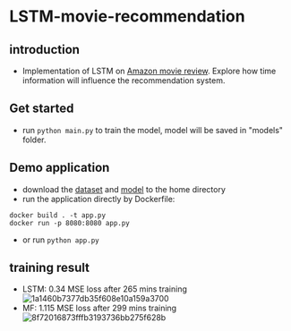 # LSTM-movie-recommendation
## introduction
- Implementation of LSTM on [Amazon movie review](https://data.mendeley.com/datasets/kb5nv7dbtm/1). Explore how time information will influence the recommendation system.
## Get started
- run
```python main.py```
to train the model, model will be saved in "models" folder.
## Demo application
- download the [dataset](https://storage.googleapis.com/lyd990404.appspot.com/allrev.csv) and [model](https://storage.googleapis.com/lyd990404.appspot.com/fullmodel.pt) to the home directory
- run the application directly by Dockerfile: 
``` 
docker build . -t app.py
docker run -p 8080:8080 app.py
```
- or run
```python app.py```
## training result
- LSTM: 0.34 MSE loss after 265 mins training
![1a1460b7377db35f608e10a159a3700](https://user-images.githubusercontent.com/87921304/165391770-9fcc4203-e38d-4684-877d-eb7baabfc1cd.jpg)
- MF: 1.115 MSE loss after 299 mins training
![8f72016873fffb3193736bb275f628b](https://user-images.githubusercontent.com/87921304/165391887-89cc6225-4594-4399-a22e-cdbb113ca20d.png)
